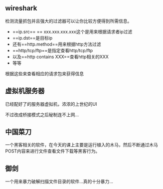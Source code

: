 ## wireshark
检测流量抓包并且强大的过滤器可以让你比较方便得到所需信息。
- ==ip.src== == xxx.xxx.xxx.xxx这个是用来根据请求者ip过滤
- ==ip.dst==是目标ip
- 还有==http.method==用来根据http方法过滤
- ==http/tcp/ftp==是指定查看http/tcp/ftp
- 以及==http contains XXX==查看http相关的XXX
- 等等

根据这些来查看相应的请求包来获得信息

## 虚拟机服务器
已经配好了的服务器虚拟机，浓浓的上世纪的UI

不过改成桥接模式之后秘制连不上网...

## 中国菜刀
一个黑客相关的软件，在今天的课上主要是运行植入的木马，然后不断通过木马POST内容来进行文件查看文件下载等黑客行为。

## 御剑
一个用来暴力破解扫描文件目录的软件...真的十分暴力...
